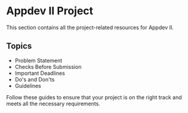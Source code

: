 # Appdev II Project

This section contains all the project-related resources for Appdev II.

## Topics

- Problem Statement
- Checks Before Submission
- Important Deadlines
- Do's and Don'ts
- Guidelines

Follow these guides to ensure that your project is on the right track and meets all the necessary requirements.
